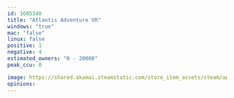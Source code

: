 ```yaml
---
id: 1605340
title: "Atlantis Adventure VR"
windows: "true"
mac: "false"
linux: false
positive: 1
negative: 4
estimated_owners: "0 - 20000"
peak_ccu: 0

image: https://shared.akamai.steamstatic.com/store_item_assets/steam/apps/1605340/header.jpg?t=1621043181
opinions:
---
```

